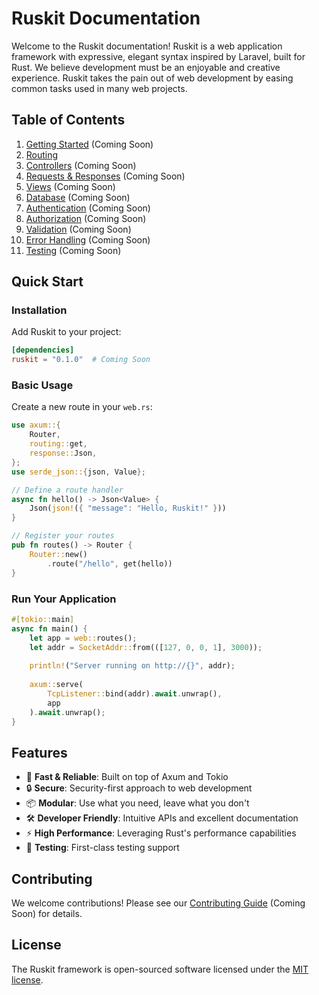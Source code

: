 # Ruskit Documentation

Welcome to the Ruskit documentation! Ruskit is a web application framework with expressive, elegant syntax inspired by Laravel, built for Rust. We believe development must be an enjoyable and creative experience. Ruskit takes the pain out of web development by easing common tasks used in many web projects.

## Table of Contents

1. [Getting Started](./getting-started.md) (Coming Soon)
2. [Routing](./routing.md)
3. [Controllers](./controllers.md) (Coming Soon)
4. [Requests & Responses](./requests-responses.md) (Coming Soon)
5. [Views](./views.md) (Coming Soon)
6. [Database](./database.md) (Coming Soon)
7. [Authentication](./authentication.md) (Coming Soon)
8. [Authorization](./authorization.md) (Coming Soon)
9. [Validation](./validation.md) (Coming Soon)
10. [Error Handling](./error-handling.md) (Coming Soon)
11. [Testing](./testing.md) (Coming Soon)

## Quick Start

### Installation

Add Ruskit to your project:

```toml
[dependencies]
ruskit = "0.1.0"  # Coming Soon
```

### Basic Usage

Create a new route in your `web.rs`:

```rust
use axum::{
    Router,
    routing::get,
    response::Json,
};
use serde_json::{json, Value};

// Define a route handler
async fn hello() -> Json<Value> {
    Json(json!({ "message": "Hello, Ruskit!" }))
}

// Register your routes
pub fn routes() -> Router {
    Router::new()
        .route("/hello", get(hello))
}
```

### Run Your Application

```rust
#[tokio::main]
async fn main() {
    let app = web::routes();
    let addr = SocketAddr::from(([127, 0, 0, 1], 3000));
    
    println!("Server running on http://{}", addr);
    
    axum::serve(
        TcpListener::bind(addr).await.unwrap(),
        app
    ).await.unwrap();
}
```

## Features

- 🚀 **Fast & Reliable**: Built on top of Axum and Tokio
- 🔒 **Secure**: Security-first approach to web development
- 📦 **Modular**: Use what you need, leave what you don't
- 🛠️ **Developer Friendly**: Intuitive APIs and excellent documentation
- ⚡ **High Performance**: Leveraging Rust's performance capabilities
- 🧪 **Testing**: First-class testing support

## Contributing

We welcome contributions! Please see our [Contributing Guide](./contributing.md) (Coming Soon) for details.

## License

The Ruskit framework is open-sourced software licensed under the [MIT license](../LICENSE). 